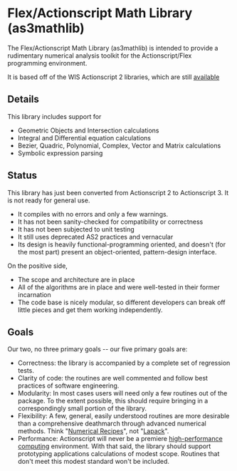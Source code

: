 # Flex/Actionscript Math Library (as3mathlib) #

The Flex/Actionscript Math Library (as3mathlib) is intended to provide a rudimentary numerical analysis toolkit for the Actionscript/Flex programming environment.

It is based off of the WIS Actionscript 2 libraries, which are still [available](http://members.shaw.ca/flashprogramming/wisASLibrary/wis/index.html)

## Details ##

This library includes support for
  * Geometric Objects and Intersection calculations
  * Integral and Differential equation calculations
  * Bezier, Quadric, Polynomial, Complex, Vector and Matrix calculations
  * Symbolic expression parsing

## Status ##

This library has just been converted from Actionscript 2 to Actionscript 3.  It is not ready for general use.
  * It compiles with no errors and only a few warnings.
  * It has not been sanity-checked for compatibility or correctness
  * It has not been subjected to unit testing
  * It still uses deprecated AS2 practices and vernacular
  * Its design is heavily functional-programming oriented, and doesn't (for the most part) present an object-oriented, pattern-design interface.

On the positive side,
  * The scope and architecture are in place
  * All of the algorithms are in place and were well-tested in their former incarnation
  * The code base is nicely modular, so different developers can break off little pieces and get them working independently.

## Goals ##

Our two, no three primary goals -- our five primary goals are:
  * Correctness: the library is accompanied by a complete set of regression tests.
  * Clarity of code: the routines are well commented and follow best practices of software engineering.
  * Modularity: In most cases users will need only a few routines out of the package.  To the extent possible, this should require bringing in a correspondingly small portion of the library.
  * Flexibility: A few, general, easily understood routines are more desirable than a comprehensive deathmarch through advanced numerical methods.  Think "[Numerical Recipes](http://www.nr.com/)", not "[Lapack](http://www.netlib.org/lapack/)".
  * Performance: Actionscript will never be a premiere [high-performance computing](http://en.wikipedia.org/wiki/High-performance_computing) environment.  With that said, the library should support prototyping applications calculations of modest scope.  Routines that don't meet this modest standard won't be included.